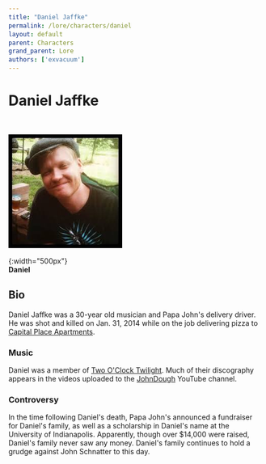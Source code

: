 ```yaml
---
title: "Daniel Jaffke"
permalink: /lore/characters/daniel
layout: default
parent: Characters
grand_parent: Lore
authors: ['exvacuum']
---
```


# Daniel Jaffke
<br>

![Daniel]

[Daniel]: ../../assets/img/daniel.jpg
{:width="500px"}
<br>
**Daniel**

## Bio
Daniel Jaffke was a 30-year old musician and Papa John's delivery driver. 
He was shot and killed on Jan. 31, 2014 while on the job delivering pizza to [Capital Place Apartments](../../lore/organizations/cpapartments).

### Music
Daniel was a member of [Two O'Clock Twilight](../../lore/significantthings/2oct.md). Much of their discography appears in the videos uploaded to the [JohnDough](../../youtube) YouTube channel.

### Controversy
In the time following Daniel's death, Papa John's announced a fundraiser for Daniel's family, as well as a scholarship in Daniel's name at the University of Indianapolis. Apparently, though over $14,000 were raised, Daniel's family never saw any money.
Daniel's family continues to hold a grudge against John Schnatter to this day.
